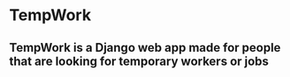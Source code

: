 # TempWork

## TempWork is a Django web app made for people that are looking for temporary workers or jobs
